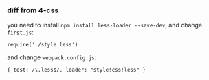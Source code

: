 
### diff from 4-css

you need to install `npm install less-loader --save-dev`, and change `first.js`:

```
require('./style.less')
```

and change `webpack.config.js`:

```
{ test: /\.less$/, loader: "style!css!less" }
```